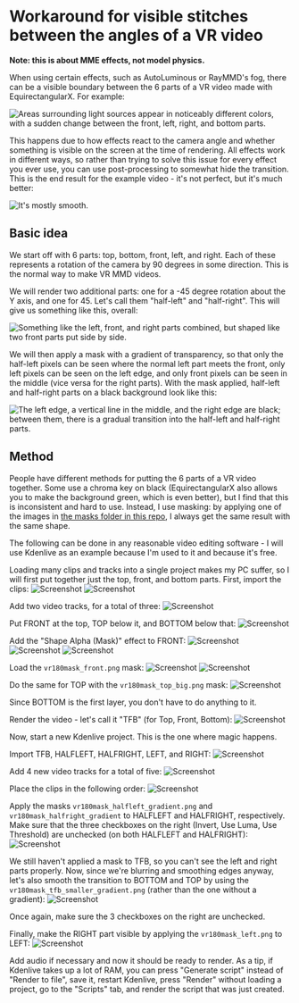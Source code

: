 # Workaround for visible stitches between the angles of a VR video

**Note: this is about MME effects, not model physics.**

When using certain effects, such as AutoLuminous or RayMMD's fog, there can be a visible boundary between the 6 parts of a VR video made with EquirectangularX. For example:

![Areas surrounding light sources appear in noticeably different colors, with a sudden change between the front, left, right, and bottom parts.](https://github.com/selplacei/PyAutoMMDVRRender/blob/main/HowTo/img/2_1.jpg?raw=true)

This happens due to how effects react to the camera angle and whether something is visible on the screen at the time of rendering. All effects work in different ways, so rather than trying to solve this issue for every effect you ever use, you can use post-processing to somewhat hide the transition. This is the end result for the example video - it's not perfect, but it's much better:

![It's mostly smooth.](https://github.com/selplacei/PyAutoMMDVRRender/blob/main/HowTo/img/2_2.jpg?raw=true)

## Basic idea

We start off with 6 parts: top, bottom, front, left, and right. Each of these represents a rotation of the camera by 90 degrees in some direction. This is the normal way to make VR MMD videos.

We will render two additional parts: one for a -45 degree rotation about the Y axis, and one for 45. Let's call them "half-left" and "half-right". This will give us something like this, overall:

![Something like the left, front, and right parts combined, but shaped like two front parts put side by side.](https://github.com/selplacei/PyAutoMMDVRRender/blob/main/HowTo/img/2_3.jpg?raw=true)

We will then apply a mask with a gradient of transparency, so that only the half-left pixels can be seen where the normal left part meets the front, only left pixels can be seen on the left edge, and only front pixels can be seen in the middle (vice versa for the right parts). With the mask applied, half-left and half-right parts on a black background look like this:

![The left edge, a vertical line in the middle, and the right edge are black; between them, there is a gradual transition into the half-left and half-right parts.](https://github.com/selplacei/PyAutoMMDVRRender/blob/main/HowTo/img/2_4.jpg?raw=true)

## Method

People have different methods for putting the 6 parts of a VR video together. Some use a chroma key on black (EquirectangularX also allows you to make the background green, which is even better), but I find that this is inconsistent and hard to use. Instead, I use masking: by applying one of the images in [the masks folder in this repo](https://github.com/selplacei/PyAutoMMDVRRender/blob/main/masks), I always get the same result with the same shape.

The following can be done in any reasonable video editing software - I will use Kdenlive as an example because I'm used to it and because it's free.

Loading many clips and tracks into a single project makes my PC suffer, so I will first put together just the top, front, and bottom parts. First, import the clips:
![Screenshot](https://github.com/selplacei/PyAutoMMDVRRender/blob/main/HowTo/img/2_5.jpg?raw=true)
![Screenshot](https://github.com/selplacei/PyAutoMMDVRRender/blob/main/HowTo/img/2_6.jpg?raw=true)

Add two video tracks, for a total of three:
![Screenshot](https://github.com/selplacei/PyAutoMMDVRRender/blob/main/HowTo/img/2_7.jpg?raw=true)

Put FRONT at the top, TOP below it, and BOTTOM below that:
![Screenshot](https://github.com/selplacei/PyAutoMMDVRRender/blob/main/HowTo/img/2_8.jpg?raw=true)

Add the "Shape Alpha (Mask)" effect to FRONT:
![Screenshot](https://github.com/selplacei/PyAutoMMDVRRender/blob/main/HowTo/img/2_9.jpg?raw=true)
![Screenshot](https://github.com/selplacei/PyAutoMMDVRRender/blob/main/HowTo/img/2_10.jpg?raw=true)
![Screenshot](https://github.com/selplacei/PyAutoMMDVRRender/blob/main/HowTo/img/2_11.jpg?raw=true)

Load the `vr180mask_front.png` mask:
![Screenshot](https://github.com/selplacei/PyAutoMMDVRRender/blob/main/HowTo/img/2_12.jpg?raw=true)
![Screenshot](https://github.com/selplacei/PyAutoMMDVRRender/blob/main/HowTo/img/2_13.jpg?raw=true)

Do the same for TOP with the `vr180mask_top_big.png` mask:
![Screenshot](https://github.com/selplacei/PyAutoMMDVRRender/blob/main/HowTo/img/2_14.jpg?raw=true)

Since BOTTOM is the first layer, you don't have to do anything to it.

Render the video - let's call it "TFB" (for Top, Front, Bottom):
![Screenshot](https://github.com/selplacei/PyAutoMMDVRRender/blob/main/HowTo/img/2_15.jpg?raw=true)

Now, start a new Kdenlive project. This is the one where magic happens.

Import TFB, HALFLEFT, HALFRIGHT, LEFT, and RIGHT:
![Screenshot](https://github.com/selplacei/PyAutoMMDVRRender/blob/main/HowTo/img/2_16.jpg?raw=true)

Add 4 new video tracks for a total of five:
![Screenshot](https://github.com/selplacei/PyAutoMMDVRRender/blob/main/HowTo/img/2_17.jpg?raw=true)

Place the clips in the following order:
![Screenshot](https://github.com/selplacei/PyAutoMMDVRRender/blob/main/HowTo/img/2_18.jpg?raw=true)

Apply the masks `vr180mask_halfleft_gradient.png` and `vr180mask_halfright_gradient` to HALFLEFT and HALFRIGHT, respectively. Make sure that the three checkboxes on the right (Invert, Use Luma, Use Threshold) are unchecked (on both HALFLEFT and HALFRIGHT):
![Screenshot](https://github.com/selplacei/PyAutoMMDVRRender/blob/main/HowTo/img/2_19.jpg?raw=true)

We still haven't applied a mask to TFB, so you can't see the left and right parts properly. Now, since we're blurring and smoothing edges anyway, let's also smooth the transition to BOTTOM and TOP by using the `vr180mask_tfb_smaller_gradient.png` (rather than the one without a gradient):
![Screenshot](https://github.com/selplacei/PyAutoMMDVRRender/blob/main/HowTo/img/2_20.jpg?raw=true)

Once again, make sure the 3 checkboxes on the right are unchecked.

Finally, make the RIGHT part visible by applying the `vr180mask_left.png` to LEFT:
![Screenshot](https://github.com/selplacei/PyAutoMMDVRRender/blob/main/HowTo/img/2_21.jpg?raw=true)

Add audio if necessary and now it should be ready to render. As a tip, if Kdenlive takes up a lot of RAM, you can press "Generate script" instead of "Render to file", save it, restart Kdenlive, press "Render" without loading a project, go to the "Scripts" tab, and render the script that was just created.
